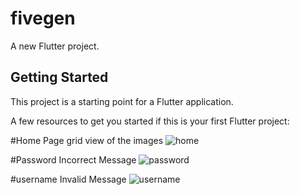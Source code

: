 # fivegen

A new Flutter project.

## Getting Started

This project is a starting point for a Flutter application.

A few resources to get you started if this is your first Flutter project:

#Home Page grid view of the images
![home](https://github.com/sam07081998/B2-PriyankaSamnekar/assets/141109695/c56b51e5-fcb0-4c78-a438-c963f2bfe0a6)


#Password Incorrect Message
![password](https://github.com/sam07081998/B2-PriyankaSamnekar/assets/141109695/4b0405eb-a294-428a-ae10-d91c94b40b37)


#username Invalid Message
![username](https://github.com/sam07081998/B2-PriyankaSamnekar/assets/141109695/ebc1cfbe-5acf-41ed-8eb4-aacba3d2fc2e)
